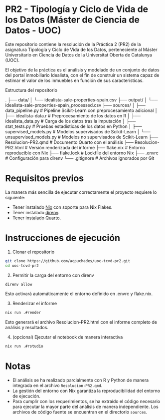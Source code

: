 # PR2 - Tipología y Ciclo de Vida de los Datos (Máster de Ciencia de Datos - UOC)

Este repositorio contiene la resolución de la Práctica 2 (PR2) de la asignatura Tipología y Ciclo de Vida de los Datos, perteneciente al Máster Universitario en Ciencia de Datos de la Universitat Oberta de Catalunya (UOC).

El objetivo de la práctica es el análisis y modelado de un conjunto de datos del portal inmobiliario Idealista, con el fin de construir un sistema capaz de estimar el valor de los inmuebles en función de sus características.

Estructura del repositorio

.
├── data/
│ └── idealista-sale-properties-spain.csv
├── output/
│ └── idealista-sale-properties-spain_processed.csv
├── sources/
│ ├── data_pipeline.py # Pipeline Scikit-Learn con preprocesamiento adicional
│ ├── idealista-data.r # Preprocesamiento de los datos en R
│ ├── idealista_data.py # Carga de los datos tras la imputación
│ ├── stat_tests.py # Pruebas estadísticas de los datos en Python
│ ├── supervised_models.py # Modelos supervisados de Scikit-Learn
│ └── unsupervised_models.py # Modelos no supervisados de Scikit-Learn
├── Resolucion-PR2.qmd # Documento Quarto con el análisis
├── Resolucion-PR2.html # Versión renderizada del informe
├── flake.nix # Entorno reproducible con Nix
├── flake.lock # Lockfile del entorno Nix
├── .envrc # Configuración para direnv
└── .gitignore # Archivos ignorados por Git

# Requisitos previos

La manera más sencilla de ejecutar correctamente el proyecto requiere lo siguiente:

- Tener instalado [Nix](https://nixos.org/download.html) con soporte para Nix Flakes.
- Tener instalado [direnv](https://direnv.net/docs/installation.html).
- Tener instalado [Quarto](https://quarto.org/docs/get-started/).

# Instrucciones de ejecución

1. Clonar el repositorio

```bash
git clone https://github.com/acpuchades/uoc-tcvd-pr2.git
cd uoc-tcvd-pr2
```

2. Permitir la carga del entorno con direnv

```bash
direnv allow
```

Esto activará automáticamente el entorno definido en .envrc y flake.nix.

3. Renderizar el informe

```bash
nix run .#render
```

Esto generará el archivo Resolucion-PR2.html con el informe completo de análisis y resultados.

4. (opcional) Ejecutar el notebook de manera interactiva

```bash
nix run .#rstudio
```

# Notas

- El análisis se ha realizado parcialmente con R y Python de manera integrada en el archivo `Resolucion-PR2.qmd`.
- La gestión del entorno con Nix garantiza la reproducibilidad del entorno de ejecución.
- Para cumplir con los requerimientos, se ha extraído el código necesario para ejecutar la mayor parte del análisis de manera independiente. Los archivos de código fuente se encuentran en el directorio `sources`.

